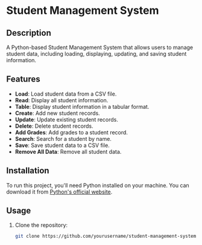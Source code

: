 # Student Management System

## Description

A Python-based Student Management System that allows users to manage student data, including loading, displaying, updating, and saving student information.

## Features

- **Load**: Load student data from a CSV file.
- **Read**: Display all student information.
- **Table**: Display student information in a tabular format.
- **Create**: Add new student records.
- **Update**: Update existing student records.
- **Delete**: Delete student records.
- **Add Grades**: Add grades to a student record.
- **Search**: Search for a student by name.
- **Save**: Save student data to a CSV file.
- **Remove All Data**: Remove all student data.

## Installation

To run this project, you'll need Python installed on your machine. You can download it from [Python's official website](https://www.python.org/).

## Usage

1. Clone the repository:
   ```bash
   git clone https://github.com/yourusername/student-management-system.git
